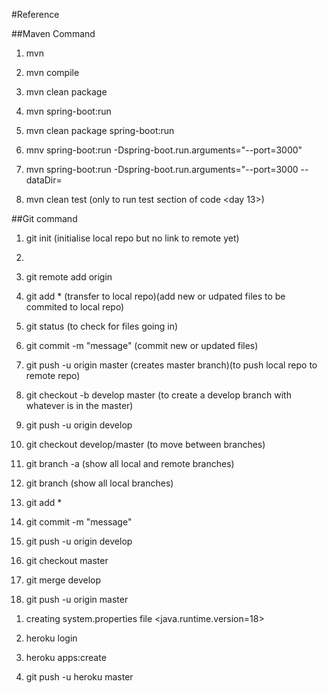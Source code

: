 #Reference

##Maven Command

1. mvn 

2. mvn compile

3. mvn clean package

4. mvn spring-boot:run

5. mvn clean package spring-boot:run

6. mnv spring-boot:run -Dspring-boot.run.arguments="--port=3000"

7. mvn spring-boot:run -Dspring-boot.run.arguments="--port=3000 --dataDir=<path way>

8. mvn clean test (only to run test section of code <day 13>)

##Git command

1. git init (initialise local repo but no link to remote yet)

2. <create remote repo>

3. git remote add origin <HTTPS github repo link>

4. git add * (transfer to local repo)(add new or udpated files to be commited to local repo)

5. git status (to check for files going in)

6. git commit -m "message" (commit new or updated files)

7. git push -u origin master (creates master branch)(to push local repo to remote repo)

8. git checkout -b develop master (to create a develop branch with whatever is in the master)

9. git push -u origin develop 

10. git checkout develop/master (to move between branches)

11. git branch -a (show all local and remote branches)

12. git branch (show all local branches)

<after finishing coding>

13. git add *

14. git commit -m "message"

15. git push -u origin develop

16. git checkout master

17. git merge develop 

18. git push -u origin master

<deploying to heroku>

1. creating system.properties file <java.runtime.version=18>

2. heroku login

3. heroku apps:create

4. git push -u heroku master







